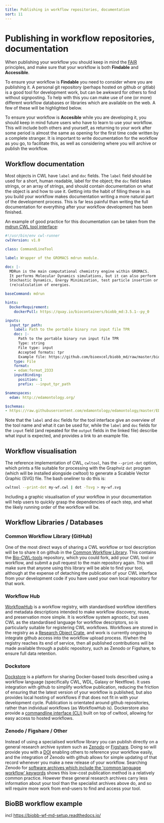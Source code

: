 ```yaml
---
title: Publishing in workflow repositories, documentation
sort: 11
---
```


# Publishing in workflow repositories, documentation

When publishing your workflow you should keep in mind the [FAIR](https://fair-dom.org/knowledgehub/data-and-model-management/) principles, and make sure that your workflow is both **Findable** and **Accessible**.

To ensure your workflow is **Findable** you need to consider where you are publishing it. A personal git repository (perhaps hosted on github or gitlab) is a good tool for development work, but can be awkward for others to find without signposting. To help with this you can make use of one (or more) different workflow databases or libraries which are available on the web. A few of these will be highlighted below.

To ensure your workflow is **Accesible** while you are developing it, you should keep in mind future users who have to learn to use your workflow. This will include both others and yourself, as returning to your work after some period is almost the same as opening for the first time code written by a complete stranger. It is important to write documentation for the workflow as you go, to facilitate this, as well as considering where you will archive or publish the workflow.

## Workflow documentation

Most objects in CWL have `label` and `doc` fields. The `label` field should be used for a short, human readable, label for the object; the `doc` field takes strings, or an array of strings, and should contain documentation on what the object is and how to use it. Getting into the habit of filling these in as you build your workflow makes documentation writing a more natural part of the development process. This is far less painful than writing the full documentation for everything after your workflow development has been finished.

An example of good practice for this documentation can be taken from the [mdrun CWL tool interface](https://github.com/bioexcel/biobb_adapters/blob/master/biobb_adapters/cwl/biobb_md/mdrun.cwl):
```yaml
#!/usr/bin/env cwl-runner
cwlVersion: v1.0

class: CommandLineTool

label: Wrapper of the GROMACS mdrun module.

doc: |-
  MDRun is the main computational chemistry engine within GROMACS. 
  It performs Molecular Dynamics simulations, but it can also perform 
  Stochastic Dynamics, Energy Minimization, test particle insertion or 
  (re)calculation of energies.

baseCommand: mdrun

hints:
  DockerRequirement:
    dockerPull: https://quay.io/biocontainers/biobb_md:3.5.1--py_0

inputs:
  input_tpr_path:
    label: Path to the portable binary run input file TPR
    doc: |-
      Path to the portable binary run input file TPR
      Type: string
      File type: input
      Accepted formats: tpr
      Example file: https://github.com/bioexcel/biobb_md/raw/master/biobb_md/test/data/gromacs/mdrun.tpr
    type: File
    format:
    - edam:format_2333
    inputBinding:
      position: 1
      prefix: --input_tpr_path

$namespaces:
  edam: http://edamontology.org/

$schemas:
- https://raw.githubusercontent.com/edamontology/edamontology/master/EDAM_dev.owl
```
Note that the `label` and `doc` fields for the tool interface give an overview of the tool name and what it can be used for, while the `label` and `doc` fields for the `input` field (and repeated for the `output` fields in the linked file) describe what input is expected, and provides a link to an example file.

## Workflow visualisation

The reference implementation of CWL, `cwltool`, has the `--print-dot` option, which prints a file suitable for processing with the Graphviz `dot` program (which will be installed alongside cwltool) to generate a Scalable Vector Graphic (SVG) file. The bash oneliner to do this is:
```bash
cwltool --print-dot my-wf.cwl | dot -Tsvg > my-wf.svg
```
Including a graphic visualisation of your workflow in your documentation will help users to quickly grasp the dependencies of each step, and what the likely running order of the workflow will be.

## Workflow Libraries / Databases


### Common Workflow Library (GitHub) 

One of the most direct ways of sharing a CWL workflow or tool description will be to share it on github in the [Common Workflow Library](<https://github.com/common-workflow-library>). This contains the [Bio-CWL-tools](https://github.com/common-workflow-library/bio-cwl-tools) repository, which you could fork, add your CWL tool or workflow, and submit a pull request to the main repository again. This will make sure that anyone using this library will be able to find your tool, although at the expense of detaching the publication of your CWL interface from your development code if you have used your own local repository for that work. 

### Workflow Hub 

[WorkflowHub](<https://workflowhub.eu/>) is a workflow registry, with standardised workflow identifiers and metadata descriptions intended to make workflow discovery, reuse, and preservation more simple. It is workflow system agnostic, but uses CWL as the standardised language for workflow descriptors, so is particularly suitable for registering CWL workflows. Workflows are stored in the registry as a [Research Object Crate](https://www.researchobject.org/ro-crate/), and work is currently ongoing to integrate github access into the workflow upload process. If/when the registry reaches its end of service, then all published contributions will be made available through a public repository, such as Zenodo or Figshare, to ensure full data retention.

### Dockstore

[Dockstore](https://dockstore.org/) is a platform for sharing Docker-based tools described using a workflow language (specifically CWL, WDL, Galaxy or Nextflow). It uses integration with github to simplify workflow publication, reducing the friction of ensuring that the latest version of your workflow is published, but also provides local hosting of workflows if that does not fit in with your development cycle. Publication is orientated around github repositories, rather than individual workflows (as WorkflowHub is). Dockerstore also provide a [commandline interface (CLI)](https://docs.dockstore.org/en/develop/launch-with/launch.html#dockstore-cli) built on top of cwltool, allowing for easy access to hosted workflows.

### Zenodo / Figshare / Other

Instead of using a specialised workflow library you can publish directly on a general research archive system such as [Zenodo](https://zenodo.org/) or [Figshare](https://figshare.com/). Doing so will provide you with a [DOI](https://www.doi.org/) enabling others to reference your workflow easily, and the integration of Zenodo with github allows for simple updating of that record whenever you make a new release of your workflow. Searching Zenodo for [software archives which include the 'common language workflow' keywords](https://zenodo.org/search?q=common%20language%20workflow&type=software) shows this low-cost publication method is a relatively common practice. However these general research archives carry less information about your tool than the specialist archives above do, and so will require more work from end-users to find and access your tool.

## BioBB workflow example 

incl <https://biobb-wf-md-setup.readthedocs.io/>
